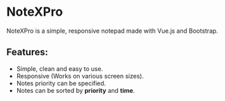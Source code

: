 # NoteXPro
NoteXPro is a simple, responsive notepad made with Vue.js and Bootstrap.
## Features:
  * Simple, clean and easy to use.
  * Responsive (Works on various screen sizes).
  * Notes priority can be specified.
  * Notes can be sorted by **priority** and **time**.
